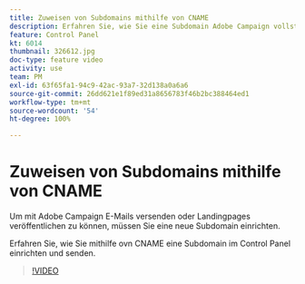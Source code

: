 ```yaml
---
title: Zuweisen von Subdomains mithilfe von CNAME
description: Erfahren Sie, wie Sie eine Subdomain Adobe Campaign vollständig zuweisen.
feature: Control Panel
kt: 6014
thumbnail: 326612.jpg
doc-type: feature video
activity: use
team: PM
exl-id: 63f65fa1-94c9-42ac-93a7-32d138a0a6a6
source-git-commit: 26dd621e1f89ed31a8656783f46b2bc388464ed1
workflow-type: tm+mt
source-wordcount: '54'
ht-degree: 100%

---
```


# Zuweisen von Subdomains mithilfe von CNAME

Um mit Adobe Campaign E-Mails versenden oder Landingpages veröffentlichen zu können, müssen Sie eine neue Subdomain einrichten.

Erfahren Sie, wie Sie mithilfe ovn CNAME eine Subdomain im Control Panel einrichten und senden.

>[!VIDEO](https://video.tv.adobe.com/v/326612?quality=12)
